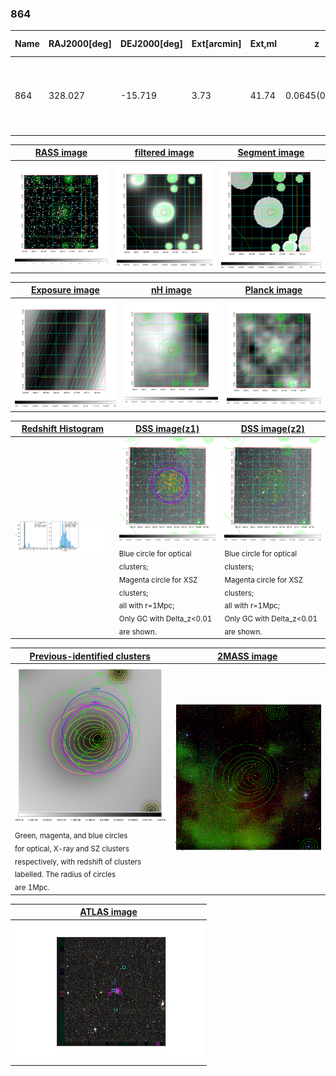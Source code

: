 <div STYLE="page-break-after: always;"></div>

### 864

|Name|RAJ2000[deg]|DEJ2000[deg] |Ext[arcmin]| Ext,ml | z | z_src| C|GC(XSZ,Delta_z<0.01)| GC(OPT,Delta_z<0.01)|GC| R_sig[arcmin] | R500[arcmin] | R500[Mpc]| CRsig[c/s] | CR500[c/s] |L500[1E44 erg/s]|F500[1E-12 erg/s/cm^2]| M500[1E14 Msun]|Tx[keV]|Cnt_sig|Beta|Rc[arcmin]|Comment|Alias|
|---|---|---|---|---|---|------|---|--------|---------|----------|---|---|---|---|---|---|---|---|---|---|---|---|---|---|
|864| 328.027| -15.719| 3.73| 41.74| 0.0645(0.005)| z1, z_xsz| B| L03, MCXC, PSZ2, Tar, XB| A, N, W| A, L03, MCXC, N, PSZ2, Tar, W, XB| 40.600| 11.234| 0.836| 0.365(0.121)| 0.326(0.108)| 0.587(0.136)| 5.846(1.350)| 1.76(0.21)| 3.10(0.23)| 99.3| 0.782(-0.109+0.133)| 6.720(-1.377+1.397)| -| k456|

|[RASS image](../image/864/864_img.pdf)|[filtered image](../image/864/864_fil.pdf)|[Segment image](../image/864/864_seg.pdf)|
|-------------------|--------------------|-------------------|
| <img src="../image/864/864_img.png" width="300">  | <img src="../image/864/864_fil.png" width="300">   | <img src="../image/864/864_seg.png" width="300">  |

|[Exposure image](../image/864/864_mex.pdf)| [nH image](../image/864/864_nh.pdf)| [Planck image](../image/864/864_p.pdf)|
|-------------------|--------------------|-------------------|
|<img src="../image/864/864_mex.png" width="300">   | <img src="../image/864/864_nh.png" width="300">    | <img src="../image/864/864_p.png" width="300"> |

|[Redshift Histogram](../image/864/864_zg.pdf) | [DSS image(z1)](../image/864/864_dss_z1.pdf)      |  [DSS image(z2)](../image/864/864_dss_z2.pdf)    |
|-------------------|--------------------|-------------------|
|<img src="../image/864/864_zg.png" width="300"> |<img src="../image/864/864_dss_z1.png" width="300"> <sub><br>Blue circle for optical clusters; <br>Magenta circle for XSZ clusters; <br>all with r=1Mpc; <br>Only GC with Delta_z<0.01 are shown. </sub>| <img src="../image/864/864_dss_z2.png" width="300"><sub><br>Blue circle for optical clusters; <br>Magenta circle for XSZ clusters; <br>all with r=1Mpc; <br>Only GC with Delta_z<0.01 are shown. </sub> |

|[Previous-identified clusters](../image/864/864_gc.pdf) | [2MASS image](../image/864/864_2mass.pdf)      |
|-------------------|-------------------|
|<img src=../image/864/864_gc.png width="300"> <br><sub>Green, magenta, and blue circles <br>for optical, X-ray and SZ clusters <br>respectively, with redshift of clusters <br>labelled. The radius of circles <br>are 1Mpc.</sub>|<img src="../image/864/864_2mass.png" width="300">  |

|[ATLAS image](../image/864/864_s.pdf)        |
|-------------------|
| <img src="../image/864/864_s.png" width="300">  |
